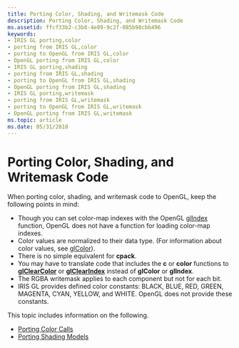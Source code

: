 ```yaml
---
title: Porting Color, Shading, and Writemask Code
description: Porting Color, Shading, and Writemask Code
ms.assetid: ffcf33b2-c3b8-4e89-9c2f-085b98cbb496
keywords:
- IRIS GL porting,color
- porting from IRIS GL,color
- porting to OpenGL from IRIS GL,color
- OpenGL porting from IRIS GL,color
- IRIS GL porting,shading
- porting from IRIS GL,shading
- porting to OpenGL from IRIS GL,shading
- OpenGL porting from IRIS GL,shading
- IRIS GL porting,writemask
- porting from IRIS GL,writemask
- porting to OpenGL from IRIS GL,writemask
- OpenGL porting from IRIS GL,writemask
ms.topic: article
ms.date: 05/31/2018
---
```


# Porting Color, Shading, and Writemask Code

When porting color, shading, and writemask code to OpenGL, keep the following points in mind:

-   Though you can set color-map indexes with the OpenGL [glIndex](glindex-functions.md) function, OpenGL does not have a function for loading color-map indexes.
-   Color values are normalized to their data type. (For information about color values, see [glColor](glcolor-functions.md)).
-   There is no simple equivalent for **cpack**.
-   You may have to translate code that includes the **c** or **color** functions to [**glClearColor**](glclearcolor.md) or [**glClearIndex**](glclearindex.md) instead of **glColor** or **glIndex**.
-   The RGBA writemask applies to each component but not for each bit.
-   IRIS GL provides defined color constants: BLACK, BLUE, RED, GREEN, MAGENTA, CYAN, YELLOW, and WHITE. OpenGL does not provide these constants.

This topic includes information on the following.

-   [Porting Color Calls](porting-color-calls.md)
-   [Porting Shading Models](porting-shading-models.md)

 

 




